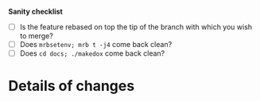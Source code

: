 **Sanity checklist**
- [ ] Is the feature rebased on top the tip of the branch with which you wish to merge?
- [ ] Does `mrbsetenv; mrb t -j4` come back clean?
- [ ] Does `cd docs; ./makedox` come back clean?

# Details of changes
